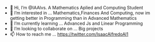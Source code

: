 - 👋 Hi, I’m @IAAlvs. A Mathematics Aplied and Computing Student
- 👀 I’m interested in ... Mathematics,Finances And Computing, now im getting better in Programming than in Advanced Mathematics
- 🌱 I’m currently learning ... Advanced Js and Linear Programming
- 💞️ I’m looking to collaborate on ... Big projects 
- 📫 How to reach me ... https://twitter.com/IsaacAlfredoAl1

<!---
IAAlvs/IAAlvs is a ✨ special ✨ repository because its `README.md` (this file) appears on your GitHub profile.
You can click the Preview link to take a look at your changes.
--->
